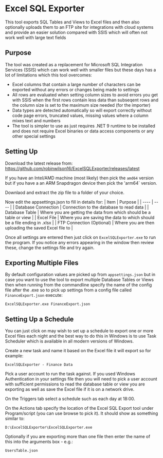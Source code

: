 # Excel SQL Exporter

This tool exports SQL Tables and Views to Excel files and then also optionally uploads them to an FTP site for integrations with cloud systems and provide an easier solution compared with SSIS which will often not work well with large text fields

## Purpose

The tool was created as a replacement for Microsoft SQL Integration Services (SSIS) which can work well with smaller files but these days has a lot of limitations which this tool overcomes:
- Excel columns that contain a large number of characters can be exported without any errors or changes being made to settings
- All rows are evaluated when setting column sizes to avoid errors you get with SSIS when the first rows contain less data than subseqent rows and the column size is set to the maximum size needed (for the importer)
- Data types are detected automatically so will export correctly without code page errors, truncated values, missing values where a column mixes text and numbers
- The tool is simpler to use as just requires .NET 9 runtime to be installed and does not require Excel binaries or data access components or any other special settings

## Setting Up

Download the latest release from: https://github.com/robinwilson16/ExcelSQLExporter/releases/latest

If you have an Intel/AMD machine (most likely) then pick the `amd64` version but if you have a an ARM Snapdragon device then pick the 'arm64` version.

Downlaod and extract the zip file to a folder of your choice.

Now edit the appsettings.json to fill in details for:
| Item | Purpose |
| ---- | ---- |
| Database Connection | Connection to the database to read data |
| Database Table | Where you are getting the data from which should be a table or view |
| Excel File | Where you are saving the data to which should be a file ending in .xlsx |
| FTP Connection (Optional) | Where you are then uploading the saved Excel file to |

Once all settings are entered then just click on `ExcelSQLExporter.exe` to run the program.
If you notice any errors appearing in the window then review these, change the settings file and try again.

## Exporting Multiple Files

By default configuration values are picked up from `appsettings.json` but in case you want to use the tool to export multiple Database Tables or Views then when running from the commandline specify the name of the config file after the .exe so to pick up settings from a config file called `FinanceExport.json` execute:

```
ExcelSQLExporter.exe FinanceExport.json
```

## Setting Up a Schedule

You can just click on may wish to set up a schedule to export one or more Excel files each night and the best way to do this in Windows is to use Task Scheduler which is available in all modern versions of Windows.

Create a new task and name it based on the Excel file it will export so for example:
```
ExcelSQLExporter - Finance Data
```

Pick a user account to run the task against. If you used Windows Authentication in your settings file then you will need to pick a user account with sufficient permissions to read the database table or view you are exporting as well as save the Excel file if it is on a network drive.

On the Triggers tab select a schedule such as each day at 18:00.

On the Actions tab specify the location of the Excel SQL Export tool under Program/script (you can use browse to pick it). It should show as something similar to:
```
D:\ExcelSQLExporter\ExcelSQLExporter.exe
```

Optionally if you are exporting more than one file then enter the name of this into the arguments box - e.g.:
```
UsersTable.json
```
